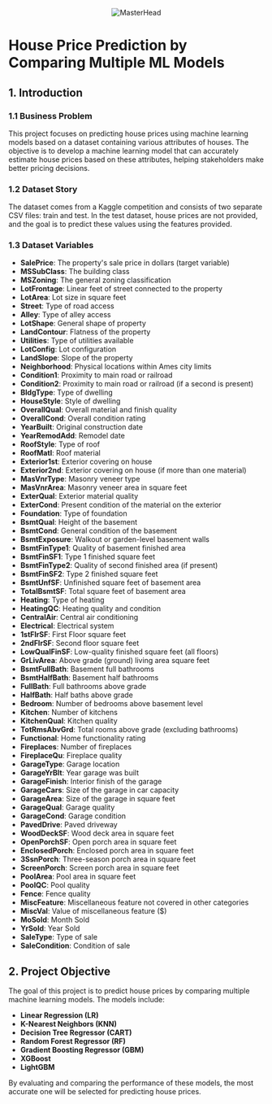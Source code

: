 <p align="center">
    <img src="https://i.ytimg.com/vi/1TnafLGm6UA/maxresdefault.jpg" alt="MasterHead"/>
</p>

# House Price Prediction by Comparing Multiple ML Models

## 1. Introduction

### 1.1 Business Problem
This project focuses on predicting house prices using machine learning models based on a dataset containing various attributes of houses. The objective is to develop a machine learning model that can accurately estimate house prices based on these attributes, helping stakeholders make better pricing decisions.

### 1.2 Dataset Story
The dataset comes from a Kaggle competition and consists of two separate CSV files: train and test. In the test dataset, house prices are not provided, and the goal is to predict these values using the features provided.

### 1.3 Dataset Variables
- **SalePrice**: The property's sale price in dollars (target variable)
- **MSSubClass**: The building class
- **MSZoning**: The general zoning classification
- **LotFrontage**: Linear feet of street connected to the property
- **LotArea**: Lot size in square feet
- **Street**: Type of road access
- **Alley**: Type of alley access
- **LotShape**: General shape of property
- **LandContour**: Flatness of the property
- **Utilities**: Type of utilities available
- **LotConfig**: Lot configuration
- **LandSlope**: Slope of the property
- **Neighborhood**: Physical locations within Ames city limits
- **Condition1**: Proximity to main road or railroad
- **Condition2**: Proximity to main road or railroad (if a second is present)
- **BldgType**: Type of dwelling
- **HouseStyle**: Style of dwelling
- **OverallQual**: Overall material and finish quality
- **OverallCond**: Overall condition rating
- **YearBuilt**: Original construction date
- **YearRemodAdd**: Remodel date
- **RoofStyle**: Type of roof
- **RoofMatl**: Roof material
- **Exterior1st**: Exterior covering on house
- **Exterior2nd**: Exterior covering on house (if more than one material)
- **MasVnrType**: Masonry veneer type
- **MasVnrArea**: Masonry veneer area in square feet
- **ExterQual**: Exterior material quality
- **ExterCond**: Present condition of the material on the exterior
- **Foundation**: Type of foundation
- **BsmtQual**: Height of the basement
- **BsmtCond**: General condition of the basement
- **BsmtExposure**: Walkout or garden-level basement walls
- **BsmtFinType1**: Quality of basement finished area
- **BsmtFinSF1**: Type 1 finished square feet
- **BsmtFinType2**: Quality of second finished area (if present)
- **BsmtFinSF2**: Type 2 finished square feet
- **BsmtUnfSF**: Unfinished square feet of basement area
- **TotalBsmtSF**: Total square feet of basement area
- **Heating**: Type of heating
- **HeatingQC**: Heating quality and condition
- **CentralAir**: Central air conditioning
- **Electrical**: Electrical system
- **1stFlrSF**: First Floor square feet
- **2ndFlrSF**: Second floor square feet
- **LowQualFinSF**: Low-quality finished square feet (all floors)
- **GrLivArea**: Above grade (ground) living area square feet
- **BsmtFullBath**: Basement full bathrooms
- **BsmtHalfBath**: Basement half bathrooms
- **FullBath**: Full bathrooms above grade
- **HalfBath**: Half baths above grade
- **Bedroom**: Number of bedrooms above basement level
- **Kitchen**: Number of kitchens
- **KitchenQual**: Kitchen quality
- **TotRmsAbvGrd**: Total rooms above grade (excluding bathrooms)
- **Functional**: Home functionality rating
- **Fireplaces**: Number of fireplaces
- **FireplaceQu**: Fireplace quality
- **GarageType**: Garage location
- **GarageYrBlt**: Year garage was built
- **GarageFinish**: Interior finish of the garage
- **GarageCars**: Size of the garage in car capacity
- **GarageArea**: Size of the garage in square feet
- **GarageQual**: Garage quality
- **GarageCond**: Garage condition
- **PavedDrive**: Paved driveway
- **WoodDeckSF**: Wood deck area in square feet
- **OpenPorchSF**: Open porch area in square feet
- **EnclosedPorch**: Enclosed porch area in square feet
- **3SsnPorch**: Three-season porch area in square feet
- **ScreenPorch**: Screen porch area in square feet
- **PoolArea**: Pool area in square feet
- **PoolQC**: Pool quality
- **Fence**: Fence quality
- **MiscFeature**: Miscellaneous feature not covered in other categories
- **MiscVal**: Value of miscellaneous feature ($)
- **MoSold**: Month Sold
- **YrSold**: Year Sold
- **SaleType**: Type of sale
- **SaleCondition**: Condition of sale

## 2. Project Objective
The goal of this project is to predict house prices by comparing multiple machine learning models. The models include:
- **Linear Regression (LR)**
- **K-Nearest Neighbors (KNN)**
- **Decision Tree Regressor (CART)**
- **Random Forest Regressor (RF)**
- **Gradient Boosting Regressor (GBM)**
- **XGBoost**
- **LightGBM**

By evaluating and comparing the performance of these models, the most accurate one will be selected for predicting house prices.
